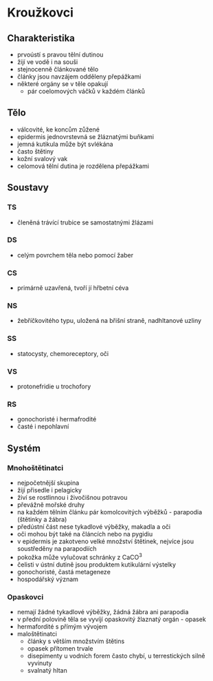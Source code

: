 # Kroužkovci

## Charakteristika

- prvoústí s pravou tělní dutinou
- žijí ve vodě i na souši
- stejnocenně článkované tělo
- články jsou navzájem odděleny přepážkami
- některé orgány se v těle opakují
  - pár coelomových váčků v každém článků

## Tělo

- válcovité, ke koncům zůžené
- epidermis jednovrstevná se žláznatými buňkami
- jemná kutikula může být svlékána
- často štětiny
- kožní svalový vak
- celomová tělní dutina je rozdělena přepážkami

## Soustavy

### TS

- členěná trávící trubice se samostatnými žlázami

### DS

- celým povrchem těla nebo pomocí žaber

### CS

- primárně uzavřená, tvoří jí hřbetní céva

### NS

- žebříčkovitého typu, uložená na břišní straně, nadhltanové uzliny

### SS

- statocysty, chemoreceptory, oči

### VS

- protonefridie u trochofory

### RS

- gonochoristé i hermafrodité
- časté i nepohlavní

## Systém

### Mnohoštětinatci

- nejpočetnější skupina
- žijí přisedle i pelagicky
- živí se rostlinnou i živočišnou potravou
- převážně mořské druhy
- na každém tělním článku pár komolcovitých výběžků - parapodia (štětinky a žábra)
- předústní část nese tykadlové výběžky, makadla a oči
- oči mohou být také na článcích nebo na pygidiu
- v epidermis je zakotveno velké množství štětinek, nejvíce jsou soustředěny na parapodiích
- pokožka může vylučovat schránky z CaCO<sup>3</sup>
- čelisti v ústní dutině jsou produktem kutikulární výstelky
- gonochoristé, častá metageneze
- hospodářský význam

### Opaskovci

- nemají žádné tykadlové výběžky, žádná žábra ani parapodia
- v přední polovině těla se vyvíjí opaskovitý žlaznatý orgán - opasek
- hermafordité s přímým vývojem
- maloštětinatci
  - články s větším množstvím štětins
  - opasek přítomen trvale
  - disepimenty u vodních forem často chybí, u terrestických silně vyvinuty
  - svalnatý hltan
